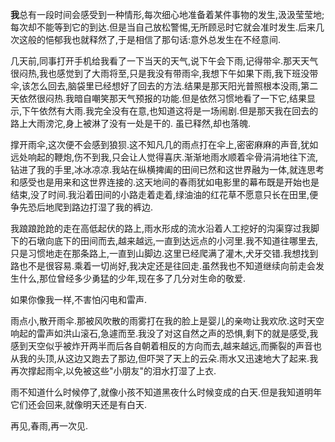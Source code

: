 **我**总有一段时间会感受到一种情形,每次细心地准备着某件事物的发生,汲汲莹莹地;每次却不能等到它的到达.但是当自己放松警惕,无所顾忌时它就会准时发生.后来几次这般的悒郁我也就释然了,于是相信了那句话:意外总发生在不经意间.

几天前,同事打开手机给我看了一下当天的天气,说下午会下雨,记得带伞.那天天气很闷热,我也感觉到了大雨将至,只是我没有带雨伞,我想下午如果下雨,我下班没带伞,该怎么回去,脑袋里已经想好了回去的方法.结果是那天阳光普照根本没雨,第二天依然很闷热.我暗自嘲笑那天气预报的功能.但是依然习惯地看了一下它,结果显示,下午依然有大雨.我完全没有在意,也知道这将是一场闹剧.但是那天我在回去的路上大雨滂沱,身上被淋了没有一处是干的. 虽已释然,却也落魄.

撑开雨伞,这次便不会感到狼狈.这不知凡几的雨点打在伞上,密密麻麻的声音,犹如远处响起的鞭炮,伤不到我,只会让人觉得喜庆.渐渐地雨水顺着伞骨涓涓地往下流,钻进了我的手里,冰冰凉凉.我站在纵横捭阖的田间已然和这世界融为一体,就连思考和感受也是用来和这世界连接的.这天地间的春雨犹如电影里的幕布既是开始也是结束,没了时间.我沿着田间的小路走着走着,绿油油的红花草不愿意只长在田里,便争先恐后地爬到路边打湿了我的裤边.

我踉踉跄跄的走在高低起伏的路上,雨水形成的流水沿着人工挖好的沟渠穿过我脚下的石墩向底下的田间而去,越来越远,一直到达远点的小河里.我不知道往哪里去,只是习惯地走在那条路上,一直到山脚边.这里已经爬满了灌木,犬牙交错.我想找到路也不是很容易.乘着一切尚好,我决定还是往回走.虽然我也不知道继续向前走会发生什么,那位曾经多少勇猛的少年,现在多了几分对生命的敬爱.

如果你像我一样,不害怕闪电和雷声.

雨点小,散开雨伞.那被风吹散的雨雾打在我的脸上是婴儿的亲吻让我欢欣.这时天空响起的雷声如洪山滚石,急遽而至.我没了对这自然之声的恐惧,剩下的就是感受,我感到天空似乎被炸开两半而后各自朝着相反的方向而去,越来越远,而撕裂的声音也从我的头顶,从这边又跑去了那边,但吓哭了天上的云朵.雨水又迅速地大了起来.我再次撑起雨伞,以免被这些"小朋友"的泪水打湿了上衣.

雨不知道什么时候停了,就像小孩不知道黑夜什么时候变成的白天.但是我知道明年它们还会回来,就像明天还是有白天.

再见,春雨,再一次见.


